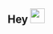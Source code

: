 ## Hey <img src="https://github.com/TheDudeThatCode/TheDudeThatCode/blob/master/Assets/Hi.gif" width="29px">
